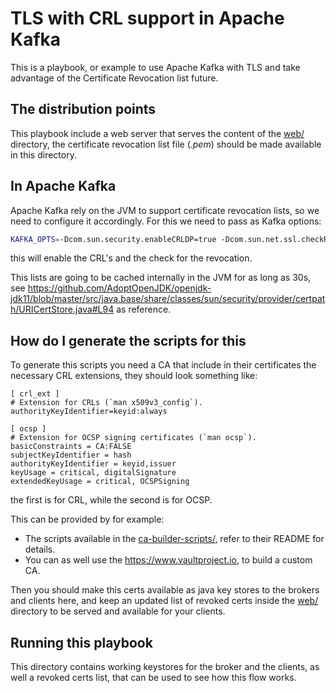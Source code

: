 # TLS with CRL support in Apache Kafka

This is a playbook, or example to use Apache Kafka with TLS and take advantage of the Certificate Revocation list future.

## The distribution points

This playbook include a web server that serves the content of the [web/](web/) directory, the certificate revocation list file (_.pem_) should be made available in this directory.

## In Apache Kafka

Apache Kafka rely on the JVM to support certificate revocation lists, so we need to configure it accordingly. For this we need to pass as Kafka options:

```bash
KAFKA_OPTS=-Dcom.sun.security.enableCRLDP=true -Dcom.sun.net.ssl.checkRevocation=true
```

this will enable the CRL's and the check for the revocation.

This lists are going to be cached internally in the JVM for as long as 30s, see https://github.com/AdoptOpenJDK/openjdk-jdk11/blob/master/src/java.base/share/classes/sun/security/provider/certpath/URICertStore.java#L94 as reference.

## How do I generate the scripts for this

To generate this scripts you need a CA that include in their certificates the necessary CRL extensions, they should look something like:

```
[ crl_ext ]
# Extension for CRLs (`man x509v3_config`).
authorityKeyIdentifier=keyid:always

[ ocsp ]
# Extension for OCSP signing certificates (`man ocsp`).
basicConstraints = CA:FALSE
subjectKeyIdentifier = hash
authorityKeyIdentifier = keyid,issuer
keyUsage = critical, digitalSignature
extendedKeyUsage = critical, OCSPSigning
```

the first is for CRL, while the second is for OCSP.

This can be provided by for example:

* The scripts available in the [ca-builder-scripts/](../../ca-builder-scripts/), refer to their README for details.
* You can as well use the https://www.vaultproject.io, to build a custom CA.

Then you should make this certs available as java key stores to the brokers and clients here, and keep an updated list of revoked certs inside the [web/](web/) directory to be served and available for your clients.

## Running this playbook

This directory contains working keystores for the broker and the clients, as well a revoked certs list, that can be used to see how this flow works.
